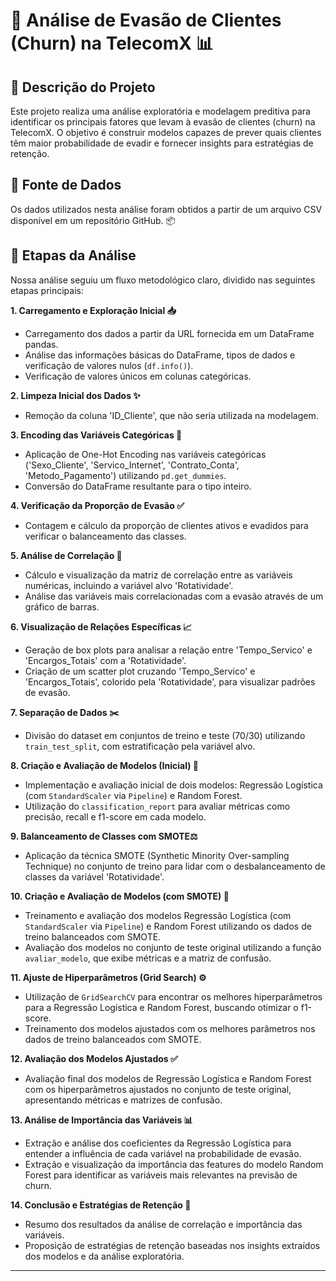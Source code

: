 # 🌟 Análise de Evasão de Clientes (Churn) na TelecomX 📊

## 🎯 Descrição do Projeto
Este projeto realiza uma análise exploratória e modelagem preditiva para identificar os principais fatores que levam à evasão de clientes (churn) na TelecomX. O objetivo é construir modelos capazes de prever quais clientes têm maior probabilidade de evadir e fornecer insights para estratégias de retenção.

## 💾 Fonte de Dados
Os dados utilizados nesta análise foram obtidos a partir de um arquivo CSV disponível em um repositório GitHub. 📦

## 🚀 Etapas da Análise
Nossa análise seguiu um fluxo metodológico claro, dividido nas seguintes etapas principais:

**1. Carregamento e Exploração Inicial 📥**
- Carregamento dos dados a partir da URL fornecida em um DataFrame pandas.
- Análise das informações básicas do DataFrame, tipos de dados e verificação de valores nulos (`df.info()`).
- Verificação de valores únicos em colunas categóricas.

**2. Limpeza Inicial dos Dados ✨**
- Remoção da coluna 'ID_Cliente', que não seria utilizada na modelagem.

**3. Encoding das Variáveis Categóricas 🔄**
- Aplicação de One-Hot Encoding nas variáveis categóricas ('Sexo_Cliente', 'Servico_Internet', 'Contrato_Conta', 'Metodo_Pagamento') utilizando `pd.get_dummies`.
- Conversão do DataFrame resultante para o tipo inteiro.

**4. Verificação da Proporção de Evasão ✅**
- Contagem e cálculo da proporção de clientes ativos e evadidos para verificar o balanceamento das classes.

**5. Análise de Correlação 🧠**
- Cálculo e visualização da matriz de correlação entre as variáveis numéricas, incluindo a variável alvo 'Rotatividade'.
- Análise das variáveis mais correlacionadas com a evasão através de um gráfico de barras.

**6. Visualização de Relações Específicas 📈**
- Geração de box plots para analisar a relação entre 'Tempo_Servico' e 'Encargos_Totais' com a 'Rotatividade'.
- Criação de um scatter plot cruzando 'Tempo_Servico' e 'Encargos_Totais', colorido pela 'Rotatividade', para visualizar padrões de evasão.

**7. Separação de Dados ✂️**
- Divisão do dataset em conjuntos de treino e teste (70/30) utilizando `train_test_split`, com estratificação pela variável alvo.

**8. Criação e Avaliação de Modelos (Inicial) 🤖**
- Implementação e avaliação inicial de dois modelos: Regressão Logística (com `StandardScaler` via `Pipeline`) e Random Forest.
- Utilização do `classification_report` para avaliar métricas como precisão, recall e f1-score em cada modelo.

**9. Balanceamento de Classes com SMOTE⚖️**
- Aplicação da técnica SMOTE (Synthetic Minority Over-sampling Technique) no conjunto de treino para lidar com o desbalanceamento de classes da variável 'Rotatividade'.

**10. Criação e Avaliação de Modelos (com SMOTE) 🤖**
- Treinamento e avaliação dos modelos Regressão Logística (com `StandardScaler` via `Pipeline`) e Random Forest utilizando os dados de treino balanceados com SMOTE.
- Avaliação dos modelos no conjunto de teste original utilizando a função `avaliar_modelo`, que exibe métricas e a matriz de confusão.

**11. Ajuste de Hiperparâmetros (Grid Search) ⚙️**
- Utilização de `GridSearchCV` para encontrar os melhores hiperparâmetros para a Regressão Logística e Random Forest, buscando otimizar o f1-score.
- Treinamento dos modelos ajustados com os melhores parâmetros nos dados de treino balanceados com SMOTE.

**12. Avaliação dos Modelos Ajustados ✅**
- Avaliação final dos modelos de Regressão Logística e Random Forest com os hiperparâmetros ajustados no conjunto de teste original, apresentando métricas e matrizes de confusão.

**13. Análise de Importância das Variáveis 📊**
- Extração e análise dos coeficientes da Regressão Logística para entender a influência de cada variável na probabilidade de evasão.
- Extração e visualização da importância das features do modelo Random Forest para identificar as variáveis mais relevantes na previsão de churn.

**14. Conclusão e Estratégias de Retenção 📝**
- Resumo dos resultados da análise de correlação e importância das variáveis.
- Proposição de estratégias de retenção baseadas nos insights extraídos dos modelos e da análise exploratória.

* * *
